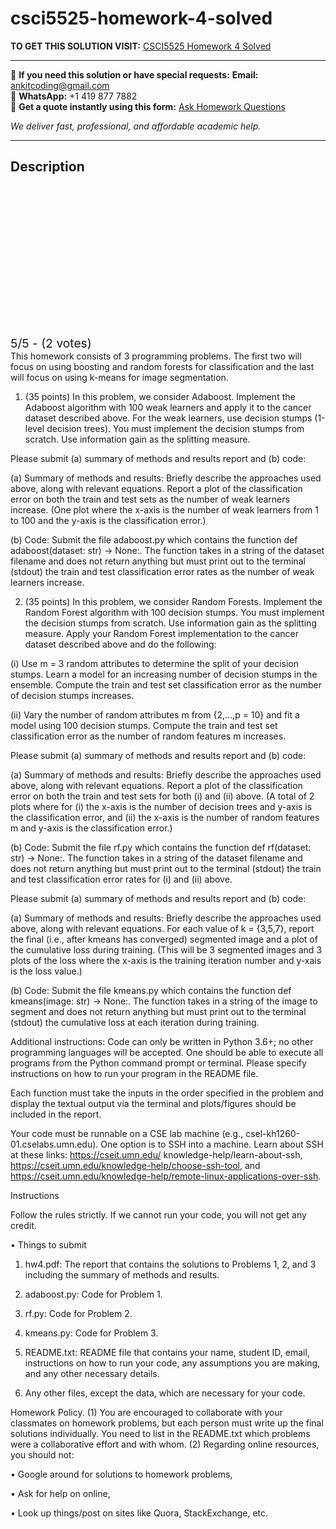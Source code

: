 # csci5525-homework-4-solved
**TO GET THIS SOLUTION VISIT:** [CSCI5525 Homework 4 Solved](https://www.ankitcodinghub.com/product/csci5525-this-homework-consists-of-3-programming-problems-the-first-two-will-focus-on-using-boosting-and-random-forests-for-classification-and-the-last-will-focus-on-using-k-means-for-image-segment/)


---

📩 **If you need this solution or have special requests:** **Email:** ankitcoding@gmail.com  
📱 **WhatsApp:** +1 419 877 7882  
📄 **Get a quote instantly using this form:** [Ask Homework Questions](https://www.ankitcodinghub.com/services/ask-homework-questions/)

*We deliver fast, professional, and affordable academic help.*

---

<h2>Description</h2>



<div class="kk-star-ratings kksr-auto kksr-align-center kksr-valign-top" data-payload="{&quot;align&quot;:&quot;center&quot;,&quot;id&quot;:&quot;117050&quot;,&quot;slug&quot;:&quot;default&quot;,&quot;valign&quot;:&quot;top&quot;,&quot;ignore&quot;:&quot;&quot;,&quot;reference&quot;:&quot;auto&quot;,&quot;class&quot;:&quot;&quot;,&quot;count&quot;:&quot;2&quot;,&quot;legendonly&quot;:&quot;&quot;,&quot;readonly&quot;:&quot;&quot;,&quot;score&quot;:&quot;5&quot;,&quot;starsonly&quot;:&quot;&quot;,&quot;best&quot;:&quot;5&quot;,&quot;gap&quot;:&quot;4&quot;,&quot;greet&quot;:&quot;Rate this product&quot;,&quot;legend&quot;:&quot;5\/5 - (2 votes)&quot;,&quot;size&quot;:&quot;24&quot;,&quot;title&quot;:&quot;CSCI5525 Homework 4 Solved&quot;,&quot;width&quot;:&quot;138&quot;,&quot;_legend&quot;:&quot;{score}\/{best} - ({count} {votes})&quot;,&quot;font_factor&quot;:&quot;1.25&quot;}">

<div class="kksr-stars">

<div class="kksr-stars-inactive">
            <div class="kksr-star" data-star="1" style="padding-right: 4px">


<div class="kksr-icon" style="width: 24px; height: 24px;"></div>
        </div>
            <div class="kksr-star" data-star="2" style="padding-right: 4px">


<div class="kksr-icon" style="width: 24px; height: 24px;"></div>
        </div>
            <div class="kksr-star" data-star="3" style="padding-right: 4px">


<div class="kksr-icon" style="width: 24px; height: 24px;"></div>
        </div>
            <div class="kksr-star" data-star="4" style="padding-right: 4px">


<div class="kksr-icon" style="width: 24px; height: 24px;"></div>
        </div>
            <div class="kksr-star" data-star="5" style="padding-right: 4px">


<div class="kksr-icon" style="width: 24px; height: 24px;"></div>
        </div>
    </div>

<div class="kksr-stars-active" style="width: 138px;">
            <div class="kksr-star" style="padding-right: 4px">


<div class="kksr-icon" style="width: 24px; height: 24px;"></div>
        </div>
            <div class="kksr-star" style="padding-right: 4px">


<div class="kksr-icon" style="width: 24px; height: 24px;"></div>
        </div>
            <div class="kksr-star" style="padding-right: 4px">


<div class="kksr-icon" style="width: 24px; height: 24px;"></div>
        </div>
            <div class="kksr-star" style="padding-right: 4px">


<div class="kksr-icon" style="width: 24px; height: 24px;"></div>
        </div>
            <div class="kksr-star" style="padding-right: 4px">


<div class="kksr-icon" style="width: 24px; height: 24px;"></div>
        </div>
    </div>
</div>


<div class="kksr-legend" style="font-size: 19.2px;">
            5/5 - (2 votes)    </div>
    </div>
This homework consists of 3 programming problems. The first two will focus on using boosting and random forests for classification and the last will focus on using k-means for image segmentation.

1. (35 points) In this problem, we consider Adaboost. Implement the Adaboost algorithm with 100 weak learners and apply it to the cancer dataset described above. For the weak learners, use decision stumps (1-level decision trees). You must implement the decision stumps from scratch. Use information gain as the splitting measure.

Please submit (a) summary of methods and results report and (b) code:

(a) Summary of methods and results: Briefly describe the approaches used above, along with relevant equations. Report a plot of the classification error on both the train and test sets as the number of weak learners increase. (One plot where the x-axis is the number of weak learners from 1 to 100 and the y-axis is the classification error.)

(b) Code: Submit the file adaboost.py which contains the function def adaboost(dataset: str) -&gt; None:. The function takes in a string of the dataset filename and does not return anything but must print out to the terminal (stdout) the train and test classification error rates as the number of weak learners increase.

2. (35 points) In this problem, we consider Random Forests. Implement the Random Forest algorithm with 100 decision stumps. You must implement the decision stumps from scratch. Use information gain as the splitting measure. Apply your Random Forest implementation to the cancer dataset described above and do the following:

(i) Use m = 3 random attributes to determine the split of your decision stumps. Learn a model for an increasing number of decision stumps in the ensemble. Compute the train and test set classification error as the number of decision stumps increases.

(ii) Vary the number of random attributes m from {2,…,p = 10} and fit a model using 100 decision stumps. Compute the train and test set classification error as the number of random features m increases.

Please submit (a) summary of methods and results report and (b) code:

(a) Summary of methods and results: Briefly describe the approaches used above, along with relevant equations. Report a plot of the classification error on both the train and test sets for both (i) and (ii) above. (A total of 2 plots where for (i) the x-axis is the number of decision trees and y-axis is the classification error, and (ii) the x-axis is the number of random features m and y-axis is the classification error.)

(b) Code: Submit the file rf.py which contains the function def rf(dataset: str) -&gt; None:. The function takes in a string of the dataset filename and does not return anything but must print out to the terminal (stdout) the train and test classification error rates for (i) and (ii) above.

Please submit (a) summary of methods and results report and (b) code:

(a) Summary of methods and results: Briefly describe the approaches used above, along with relevant equations. For each value of k = {3,5,7}, report the final (i.e., after kmeans has converged) segmented image and a plot of the cumulative loss during training. (This will be 3 segmented images and 3 plots of the loss where the x-axis is the training iteration number and y-xais is the loss value.)

(b) Code: Submit the file kmeans.py which contains the function def kmeans(image: str) -&gt; None:. The function takes in a string of the image to segment and does not return anything but must print out to the terminal (stdout) the cumulative loss at each iteration during training.

Additional instructions: Code can only be written in Python 3.6+; no other programming languages will be accepted. One should be able to execute all programs from the Python command prompt or terminal. Please specify instructions on how to run your program in the README file.

Each function must take the inputs in the order specified in the problem and display the textual output via the terminal and plots/figures should be included in the report.

Your code must be runnable on a CSE lab machine (e.g., csel-kh1260-01.cselabs.umn.edu). One option is to SSH into a machine. Learn about SSH at these links: https://cseit.umn.edu/ knowledge-help/learn-about-ssh, https://cseit.umn.edu/knowledge-help/choose-ssh-tool, and https://cseit.umn.edu/knowledge-help/remote-linux-applications-over-ssh.

Instructions

Follow the rules strictly. If we cannot run your code, you will not get any credit.

• Things to submit

1. hw4.pdf: The report that contains the solutions to Problems 1, 2, and 3 including the summary of methods and results.

2. adaboost.py: Code for Problem 1.

3. rf.py: Code for Problem 2.

4. kmeans.py: Code for Problem 3.

5. README.txt: README file that contains your name, student ID, email, instructions on how to run your code, any assumptions you are making, and any other necessary details.

6. Any other files, except the data, which are necessary for your code.

Homework Policy. (1) You are encouraged to collaborate with your classmates on homework problems, but each person must write up the final solutions individually. You need to list in the README.txt which problems were a collaborative effort and with whom. (2) Regarding online resources, you should not:

• Google around for solutions to homework problems,

• Ask for help on online,

• Look up things/post on sites like Quora, StackExchange, etc.
